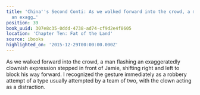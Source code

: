 ```yaml
---
title: 'China''s Second Conti: As we walked forward into the crowd, a man flashing
  an exagg…'
position: 39
book_uuid: 307e8c35-0ddd-4738-ad74-cf9d2e4f8605
location: 'Chapter Ten: Fat of the Land'
source: ibooks
highlighted_on: '2015-12-29T00:00:00.000Z'
---
```


As we walked forward into the crowd, a man flashing an exaggeratedly clownish expression stepped in front of Jamie, shifting right and left to block his way forward. I recognized the gesture immediately as a robbery attempt of a type usually attempted by a team of two, with the clown acting as a distraction.